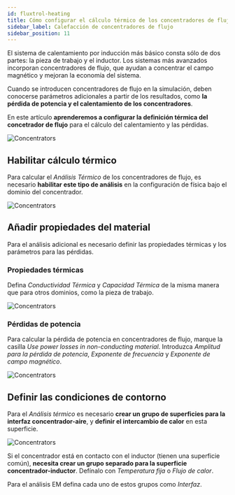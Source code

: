 ```yaml
---
id: fluxtrol-heating
title: Cómo configurar el cálculo térmico de los concentradores de flujo
sidebar_label: Calefacción de concentradores de flujo
sidebar_position: 11
---
```


El sistema de calentamiento por inducción más básico consta sólo de dos partes: la pieza de trabajo y el inductor. Los sistemas más avanzados incorporan concentradores de flujo, que ayudan a concentrar el campo magnético y mejoran la economía del sistema.

Cuando se introducen concentradores de flujo en la simulación, deben conocerse parámetros adicionales a partir de los resultados, como **la pérdida de potencia y el calentamiento de los concentradores**.

En este artículo **aprenderemos a configurar la definición térmica del concetrador de flujo** para el cálculo del calentamiento y las pérdidas.

<p align="center">

![Concentrators](assets/fluxtrol-heating/0.png)

</p>

## Habilitar cálculo térmico

Para calcular el *Análisis Térmico* de los concentradores de flujo, es necesario **habilitar este tipo de análisis** en la configuración de física bajo el dominio del concentrador.

<p align="center">

![Concentrators](assets/fluxtrol-heating/1.png)

</p>

## Añadir propiedades del material

Para el análisis adicional es necesario definir las propiedades térmicas y los parámetros para las pérdidas.

### Propiedades térmicas

Defina *Conductividad Térmica* y *Capacidad Térmica* de la misma manera que para otros dominios, como la pieza de trabajo.

<p align="center">

![Concentrators](assets/fluxtrol-heating/2.png)

</p>

### Pérdidas de potencia

Para calcular la pérdida de potencia en concentradores de flujo, marque la casilla *Use power losses in non-conducting material*. Introduzca *Amplitud para la pérdida de potencia*, *Exponente de frecuencia* y *Exponente de campo magnético*.

<p align="center">

![Concentrators](assets/fluxtrol-heating/3.png)

</p>

## Definir las condiciones de contorno

Para el *Análisis térmico* es necesario **crear un grupo de superficies para la interfaz concentrador-aire**, y **definir el intercambio de calor** en esta superficie.

<p align="center">

![Concentrators](assets/fluxtrol-heating/4.png)

</p>

Si el concentrador está en contacto con el inductor (tienen una superficie común), **necesita crear un grupo separado para la superficie concentrador-inductor**. Defínalo con *Temperatura fija* o *Flujo de calor*.

Para el análisis EM defina cada uno de estos grupos como *Interfaz*.